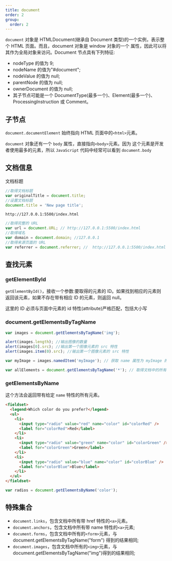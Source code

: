 ```yaml
---
title: document
order: 2
group:
  order: 2
---
```


`document` 对象是 HTMLDocument(继承自 Document 类型)的一个实例，表示整个 HTML 页面。而且，document 对象是 window 对象的一个 属性，因此可以将其作为全局对象来访问。Document 节点具有下列特征:

- nodeType 的值为 9;
- nodeName 的值为"#document";
- nodeValue 的值为 null;
- parentNode 的值为 null;
- ownerDocument 的值为 null;
- 其子节点可能是一个 DocumentType(最多一个)、Element(最多一个)、ProcessingInstruction
  或 Comment。

## 子节点

`document.documentElement` 始终指向 HTML 页面中的`<html>`元素。

`document` 对象还有一个 `body` 属性，直接指向`<body>`元素。因为 这个元素是开发者使用最多的元素，所以 `JavaScript` 代码中经常可以看到 `document.body`

## 文档信息

文档标题

```js
//取得文档标题
var originalTitle = document.title;
//设置文档标题
document.title = 'New page title';
```

`http://127.0.0.1:5500/index.html`

```js
//取得完整的 URL
var url = document.URL; // http://127.0.0.1:5500/index.html
//取得域名
var domain = document.domain; //127.0.0.1
//取得来源页面的 URL
var referrer = document.referrer; //  http://127.0.0.1:5500/index.html
```

## 查找元素

### getElementById

`getElementById()`，接收一个参数:要取得的元素的 ID。如果找到相应的元素则 返回该元素，如果不存在带有相应 ID 的元素，则返回 null。

<Alert>
这里的 ID 必须与页面中元素的 id 特性(attribute)严格匹配，包括大小写
</Alert>

### document.getElementsByTagName

```js
var images = document.getElementsByTagName('img');

alert(images.length); //输出图像的数量
alert(images[0].src); //输出第一个图像元素的 src 特性
alert(images.item(0).src); //输出第一个图像元素的 src 特性

var myImage = images.namedItem('myImage'); // 获取 name 属性为 myImage 的元素

var allElements = document.getElementsByTagName('*'); // 取得文档中的所有元素
```

### getElementsByName

这个方法会返回带有给定 `name` 特性的所有元素。

```html
<fieldset>
  <legend>Which color do you prefer?</legend>
  <ul>
    <li>
      <input type="radio" value="red" name="color" id="colorRed" />
      <label for="colorRed">Red</label>
    </li>
    <li>
      <input type="radio" value="green" name="color" id="colorGreen" />
      <label for="colorGreen">Green</label>
    </li>
    <li>
      <input type="radio" value="blue" name="color" id="colorBlue" />
      <label for="colorBlue">Blue</label>
    </li>
  </ul>
</fieldset>
```

```js
var radios = document.getElementsByName('color');
```

## 特殊集合

- `document.links`，包含文档中所有带 href 特性的`<a>`元素。
- `document.anchors`，包含文档中所有带 name 特性的`<a>`元素;
- `document.forms`，包含文档中所有的`<form>`元素，与 document.getElementsByTagName("form")
  得到的结果相同;
- `document.images`，包含文档中所有的`<img>`元素，与 document.getElementsByTagName("img")得到的结果相同;
